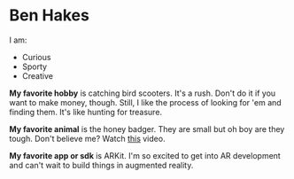 # Ben Hakes

I am:
* Curious
* Sporty
* Creative

**My favorite hobby** is catching bird scooters. It's a rush.
Don't do it if you want to make money, though. Still,
I like the process of looking for 'em and finding them. It's like
hunting for treasure.

**My favorite animal** is the honey badger. They are small but
oh boy are they tough. Don't believe me? Watch [this](https://www.youtube.com/watch?v=PoAWv7QhlZI) video.

**My favorite app or sdk** is ARKit. I'm so excited to get into AR development
and can't wait to build things in augmented reality.
